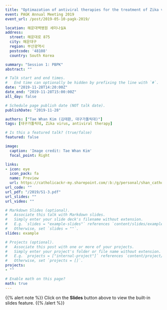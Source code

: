 ```yaml
---
title: "Optimazation of antiviral therapies for the treatment of Zika virus by mathematical modeling"
event: PAGK Annual Meeting 2019
event_url: /post/2019-05-10-pagk-2019/

location: 해운대백병원 세미나실A
address:
  street: 해운대로 875
  city: 해운대구
  region: 부산광역시
  postcode: '48108'
  country: South Korea

summary: "Session 1: PBPK"
abstract: ""

# Talk start and end times.
#   End time can optionally be hidden by prefixing the line with `#`.
date: "2019-11-28T14:20:00Z"
date_end: "2019-11-28T15:00:00Z"
all_day: false

# Schedule page publish date (NOT talk date).
publishDate: "2019-11-28"

authors: ["Tae Whan Kim (김태환, 대구가톨릭대)"]
tags: [대구가톨릭대, Zika virus, antiviral therapy]

# Is this a featured talk? (true/false)
featured: false

image:
  caption: 'Image credit: Tae Whan Kim'
  focal_point: Right

links:
- icon: eye
  icon_pack: fa
  name: Preview
  url: https://catholicackr-my.sharepoint.com/:b:/g/personal/shan_catholic_ac_kr/ETxEbDYxc0xJkg_5Cip5NsEBQPbgrXZlMQ3u2-5FT3zQFw?e=e7Oe5J
url_code: ""
url_pdf: "/2019/S1-3.pdf"
url_slides: ""
url_video: ""

# Markdown Slides (optional).
#   Associate this talk with Markdown slides.
#   Simply enter your slide deck's filename without extension.
#   E.g. `slides = "example-slides"` references `content/slides/example-slides.md`.
#   Otherwise, set `slides = ""`.
slides: example

# Projects (optional).
#   Associate this post with one or more of your projects.
#   Simply enter your project's folder or file name without extension.
#   E.g. `projects = ["internal-project"]` references `content/project/deep-learning/index.md`.
#   Otherwise, set `projects = []`.
projects:
- ""

# Enable math on this page?
math: true
---
```


{{% alert note %}}
Click on the **Slides** button above to view the built-in slides feature.
{{% /alert %}}

